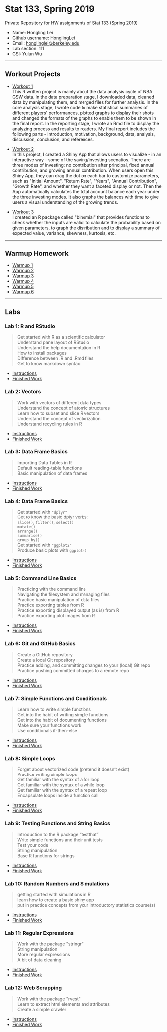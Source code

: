 # Stat 133, Spring 2019

Private Repository for HW assignments of Stat 133 (Spring 2019)

- Name: Hongling Lei
- Github username: HonglingLei
- Email: honglinglei@berkeley.edu
- Lab section: 111
- GSI: Yulun Wu

-----

## Workout Projects

- [Workout 1](workout1)\
This R written project is mainly about the data analysis cycle of NBA GSW data. In the data preparation stage, I downloaded data, cleaned data by manipulating them, and merged files for further analysis. In the core analysis stage, I wrote code to make statistical summaries of different players' performances, plotted graphs to display their shots and changed the formats of the graphs to enable them to be shown in the final report. In the reporting stage, I wrote an Rmd file to display the analyzing process and results to readers. My final report includes the following parts - introduction, motivation, background, data, analysis, discussion, conclusion, and references.

- [Workout 2](workout2)\
In this project, I created a Shiny App that allows users to visualize - in an interactive way - some of the saving/investing scenatios. There are three modes of investing: no contribution after principal, fixed annual contribution, and growing annual contribution. When users open this Shiny App, they can drag the dot on each bar to customize parameters, such as "Initial Amount", "Return Rate", "Years", "Annual Contribution", "Growth Rate", and whether they want a faceted display or not. Then the App automatically calculates the total account balance each year under the three investing modes. It also graphs the balances with time to give users a visual understanding of the growing trends.

- [Workout 3](workout3)\
I created an R package called "binomial" that provides functions to check whether the inputs are valid, to calculate the probability based on given parameters, to graph the distribution and to display a summary of expected value, variance, skewness, kurtosis, etc.

-----

## Warmup Homework

- [Warmup 1](https://github.com/stat133-sp19/hw-stat133-HonglingLei/tree/master/warmup01)
- [Warmup 2](https://github.com/stat133-sp19/hw-stat133-HonglingLei/tree/master/warmup02)
- [Warmup 3](https://github.com/stat133-sp19/hw-stat133-HonglingLei/tree/master/warmup03)
- [Warmup 4](https://github.com/stat133-sp19/hw-stat133-HonglingLei/tree/master/warmup04)
- [Warmup 5](https://github.com/stat133-sp19/hw-stat133-HonglingLei/tree/master/warmup05)
- [Warmup 6](https://github.com/stat133-sp19/hw-stat133-HonglingLei/tree/master/warmup06)

-----

## Labs

### Lab 1: R and RStudio
> Get started with R as a scientific calculator\
> Understand pane layout of RStudio\
> Understand the help documentation in R\
> How to install packages\
> Difference between .R and .Rmd files\
> Get to know markdown syntax
- [Instructions](https://github.com/ucb-stat133/stat133-spring-2019/blob/master/labs/lab01-R-basics.md)
- [Finished Work](https://github.com/stat133-sp19/hw-stat133-HonglingLei/tree/master/lab01-R-basics)

### Lab 2: Vectors
> Work with vectors of different data types\
> Understand the concept of atomic structures\
> Learn how to subset and slice R vectors\
> Understand the concept of vectorization\
> Understand recycling rules in R
- [Instructions](https://github.com/ucb-stat133/stat133-spring-2019/blob/master/labs/lab01-R-basics.md)
- [Finished Work](https://github.com/stat133-sp19/hw-stat133-HonglingLei/tree/master/lab02-vector-basics)

### Lab 3: Data Frame Basics
> Importing Data Tables in R\
> Default reading-table functions\
> Basic manipulation of data frames
- [Instructions](https://github.com/ucb-stat133/stat133-spring-2019/blob/master/labs/lab03-data-tables.md)
- [Finished Work](https://github.com/stat133-sp19/hw-stat133-HonglingLei/tree/master/lab03-data-tables)

### Lab 4: Data Frame Basics
> Get started with `"dplyr"`\
> Get to know the basic dplyr verbs:\
> `slice()`, `filter()`, `select()`\
> `mutate()`\
> `arrange()`\
> `summarise()`\
> `group_by()`\
> Get started with `"ggplot2"`\
> Produce basic plots with `ggplot()`
- [Instructions](https://github.com/ucb-stat133/stat133-spring-2019/blob/master/labs/lab04-dplyr-ggplot-basics.md)
- [Finished Work](https://github.com/stat133-sp19/hw-stat133-HonglingLei/tree/master/lab04-dplyr-ggplot-basics)

### Lab 5: Command Line Basics
> Practicing with the command line\
> Navigating the filesystem and managing files\
> Practice basic manipulation of data files\
> Practice exporting tables from R\
> Practice exporting displayed output (as is) from R\
> Practice exporting plot images from R
- [Instructions](https://github.com/ucb-stat133/stat133-spring-2019/blob/master/labs/lab05-command-line-basics.md)
- [Finished Work](https://github.com/stat133-sp19/hw-stat133-HonglingLei/tree/master/lab05-command-line-basics)

### Lab 6: Git and GitHub Basics
> Create a GitHub repository\
> Create a local Git repository\
> Practice adding, and committing changes to your (local) Git repo\
> Practice pushing committed changes to a remote repo
- [Instructions](https://github.com/ucb-stat133/stat133-spring-2019/blob/master/labs/lab06-git-basics.md)
- [Finished Work](https://github.com/stat133-sp19/hw-stat133-HonglingLei/tree/master/lab06-git-basics)

### Lab 7: Simple Functions and Conditionals
> Learn how to write simple functions\
> Get into the habit of writing simple functions\
> Get into the habit of documenting functions\
> Make sure your functions work\
> Use conditionals if-then-else
- [Instructions](https://github.com/ucb-stat133/stat133-spring-2019/blob/master/labs/lab07-simple-functions.md)
- [Finished Work](https://github.com/stat133-sp19/hw-stat133-HonglingLei/tree/master/lab07-simple-functions)

### Lab 8: Simple Loops
> Forget about vectorized code (pretend it doesn’t exist)\
> Practice writing simple loops\
> Get familiar with the syntax of a for loop\
> Get familiar with the syntax of a while loop\
> Get familiar with the syntax of a repeat loop\
> Encapsulate loops inside a function call
- [Instructions](https://github.com/ucb-stat133/stat133-spring-2019/blob/master/labs/lab08-simple-loops.md)
- [Finished Work](https://github.com/stat133-sp19/hw-stat133-HonglingLei/tree/master/lab08-simple-loops)

### Lab 9: Testing Functions and String Basics
> Introduction to the R package “testthat”\
> Write simple functions and their unit tests\
> Test your code\
> String manipulation\
> Base R functions for strings
- [Instructions](https://github.com/ucb-stat133/stat133-spring-2019/blob/master/labs/lab09-tests-strings-basics.md)
- [Finished Work](https://github.com/stat133-sp19/hw-stat133-HonglingLei/tree/master/lab09-tests-strings-basics)

### Lab 10: Random Numbers and Simulations
> getting started with simulations in R\
> learn how to create a basic shiny app\
> put in practice concepts from your introductory statistics course(s)
- [Instructions](https://github.com/ucb-stat133/stat133-spring-2019/blob/master/labs/lab11-regex-basics.md)
- [Finished Work](https://github.com/stat133-sp19/hw-stat133-HonglingLei/tree/master/lab10-random-simulations)

### Lab 11: Regular Expressions
> Work with the package "stringr"\
> String manipulation\
> More regular expressions\
> A bit of data cleaning
- [Instructions](https://github.com/ucb-stat133/stat133-spring-2019/blob/master/labs/lab11-regex-basics.md)
- [Finished Work](https://github.com/stat133-sp19/hw-stat133-HonglingLei/tree/master/lab11-regex-basics)

### Lab 12: Web Scrapping
> Work with the package "rvest"\
> Learn to extract html elements and attributes\
> Create a simple crawler
- [Instructions](https://github.com/ucb-stat133/stat133-spring-2019/blob/master/labs/lab12-web-scraping.md)
- [Finished Work](https://github.com/stat133-sp19/hw-stat133-HonglingLei/tree/master/lab12-web-scrapping)
